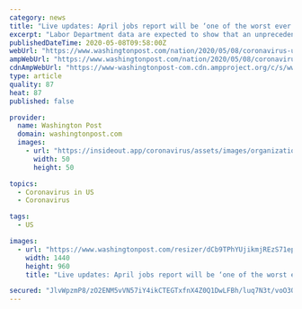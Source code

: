 ```yaml
---
category: news
title: "Live updates: April jobs report will be ‘one of the worst ever’; Trump valet tests positive for coronavirus"
excerpt: "Labor Department data are expected to show that an unprecedented 22 million jobs were wiped from payrolls last month — the equivalent of all those added over the past decade."
publishedDateTime: 2020-05-08T09:58:00Z
webUrl: "https://www.washingtonpost.com/nation/2020/05/08/coronavirus-update-us/"
ampWebUrl: "https://www.washingtonpost.com/nation/2020/05/08/coronavirus-update-us/?outputType=amp"
cdnAmpWebUrl: "https://www-washingtonpost-com.cdn.ampproject.org/c/s/www.washingtonpost.com/nation/2020/05/08/coronavirus-update-us/?outputType=amp"
type: article
quality: 87
heat: 87
published: false

provider:
  name: Washington Post
  domain: washingtonpost.com
  images:
    - url: "https://insideout.app/coronavirus/assets/images/organizations/washingtonpost.com-50x50.jpg"
      width: 50
      height: 50

topics:
  - Coronavirus in US
  - Coronavirus

tags:
  - US

images:
  - url: "https://www.washingtonpost.com/resizer/dCb9TPhYUjikmjREzS71epnUXIk=/1440x0/smart/arc-anglerfish-washpost-prod-washpost.s3.amazonaws.com/public/PBYJPUEQXYI6VEZCUKPHL374SM.jpg"
    width: 1440
    height: 960
    title: "Live updates: April jobs report will be ‘one of the worst ever’; Trump valet tests positive for coronavirus"

secured: "JlvWpzmP8/zO2ENM5vVN57iY4ikCTEGTxfnX4Z0Q1DwLFBh/luq7N3t/voO3QSgdkFP7mVzgimp75d7MqK2ByVeBfy8Cygk8cwmqwHqsq1lXmmwG1cw+IbzvpfrKzmzfVldURvMZPW37u6BDShyF3FfrrEyoKBDu17cDeaqyosZGrgGjmJ/Nx5vxYr2o2Ev7SqLdqBU4SXQNFAtQLM4logCp4k+dR3JRhqu48NNuGnF/589NjYaHlMpsPDQ/Yl+PzL2T5MJXojPck9NvYan1rd5C+rMis9guLy2EEtNbzxUneEFp6yCmtI7d9wA8TE09QM/aCpQxyxxuf9iJx/QzuXnGjYDNJxBHtgs0FiztCntZiEX+1IaVjL3tUD0z/fN12tcs+nVKTVJBW4zESnUn5p0p9BliAk3/MHR5jSSiyDEc9CdweM+uhfMq/oua3Oxhbe96ioq3PBx9Pc1fSwsuXEoKf9y4rhQVYXyUTVTzelM=;N4iopPO23uFxXUZTFSNcUg=="
---
```


